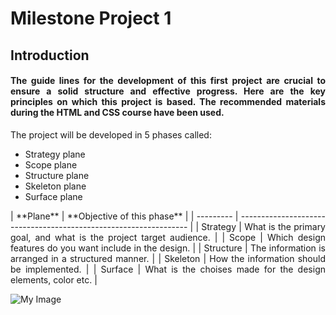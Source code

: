 # **Milestone Project 1**
## __Introduction__

#### <p style="text-align:justify;">The guide lines for the development of this first project are crucial to ensure a solid structure and effective progress. Here are the key principles on which this project is based. The recommended materials during the  HTML and CSS course have been used.</p>


The project will be developed in 5 phases called:
* Strategy plane
* Scope plane
* Structure plane
* Skeleton plane
* Surface plane

<p style="text-align:justify;">
 |  **Plane**   |                   **Objective of this phase**                   |
 | --------- | -----------------------------------------------------------------  |
 | Strategy  | What is the primary goal, and what is the project target audience. | 
 | Scope     | Which design features do you want include in the design.           |
 | Structure | The information is arranged in a structured manner.                |
 | Skeleton  | How the information should be implemented.                         |
 | Surface   | What is the choises made for the design elements, color etc.                                            |

 ![My Image](https://github.com/ChristianCricchi/MilestoneProject1/assets/122015372/d575a941-de35-4446-8c0e-c8bfb7fa0677)
</p>


  
